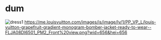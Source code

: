 # dum
![dress1](https://user-images.githubusercontent.com/80975925/119384653-b5d6c180-bccd-11eb-8ec9-d43b5dfed5c8.jpg)
https://me.louisvuitton.com/images/is/image/lv/1/PP_VP_L/louis-vuitton-grapefruit-gradient-monogram-bomber-jacket-ready-to-wear--FLJA08DI6501_PM2_Front%20view.png?wid=656&hei=656
